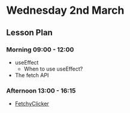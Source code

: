 # Wednesday 2nd March

## Lesson Plan

### Morning 09:00 - 12:00

+ useEffect
  + When to use useEffect?
+ The fetch API

### Afternoon 13:00 - 16:15

+ [FetchyClicker](https://github.com/FBW-E07/SPA-Component-FetchyClicker)

